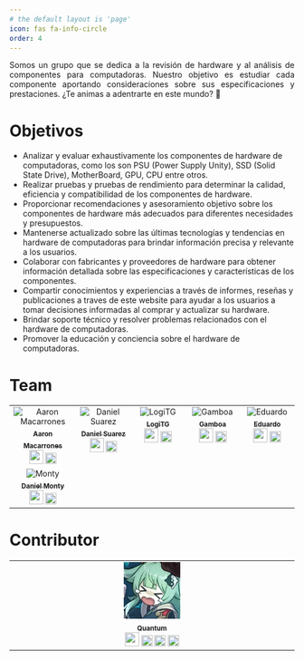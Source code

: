 ```yaml
---
# the default layout is 'page'
icon: fas fa-info-circle
order: 4
---
```

<p style="text-align:justify">Somos un  grupo que se dedica a la revisión de hardware y al análisis de componentes para computadoras. Nuestro objetivo es estudiar cada componente aportando consideraciones sobre sus especificaciones y prestaciones. ¿Te animas a adentrarte en este mundo? 🥸</p>

# Objetivos

- Analizar y evaluar exhaustivamente los componentes de hardware de computadoras, como los son PSU (Power Supply Unity), SSD (Solid State Drive), MotherBoard, GPU, CPU entre otros.
- Realizar pruebas y pruebas de rendimiento para determinar la calidad, eficiencia y compatibilidad de los componentes de hardware.
- Proporcionar recomendaciones y asesoramiento objetivo sobre los componentes de hardware más adecuados para diferentes necesidades y presupuestos.
- Mantenerse actualizado sobre las últimas tecnologías y tendencias en hardware de computadoras para brindar información precisa y relevante a los usuarios.
- Colaborar con fabricantes y proveedores de hardware para obtener información detallada sobre las especificaciones y características de los componentes.
- Compartir conocimientos y experiencias a través de informes, reseñas y publicaciones a traves de este website para ayudar a los usuarios a tomar decisiones informadas al comprar y actualizar su hardware.
- Brindar soporte técnico y resolver problemas relacionados con el hardware de computadoras.
- Promover la educación y conciencia sobre el hardware de computadoras.


# Team

<!-- ALL-CONTRIBUTORS-LIST:START - Do not remove or modify this section -->
<!-- prettier-ignore-start -->
<!-- markdownlint-disable -->
<table>
  <tbody>
    <tr>
      <td align="center" valign="top" width="14.28%">
        <img src="/assets/img/team/aaron.jpg" width="100px;" alt="Aaron Macarrones"><br>
        <a href= 'https://www.facebook.com/wafflesconmango'><sub><b>Aaron Macarrones</b></sub></a><br>
        <a href="https://discordapp.com/users/751120461986791554" title="Discord contact"><img src="/assets/img/icons/discord.svg" width="25" height="25"></a> 
        <a href="https://www.facebook.com/wafflesconmango" title="Facebook contact"><img src="/assets/img/icons/facebook.svg" width="20" height="20"></a>
      </td>
      <td align="center" valign="top" width="14.28%">
        <img src="/assets/img/team/daniel.jpg" width="100px;" alt="Daniel Suarez"><br>
        <a href='https://www.facebook.com/profile.php?id=100031600464314'><sub><b>Daniel Suarez</b></sub></a><br>
        <a href="https://discordapp.com/users/517156994524774403" title="Discord contact"><img src="/assets/img/icons/discord.svg" width="25" height="25"></a>
        <a href="https://www.facebook.com/profile.php?id=100031600464314" title="Facebook contact"><img src="/assets/img/icons/facebook.svg" width="20" height="20"></a>
      </td>
      <td align="center" valign="top" width="14.28%">
        <img src="/assets/img/team/luis.jpg" width="100px;" alt="LogiTG"><br>
        <a href='https://www.facebook.com/LogiTG'><sub><b>LogiTG</b></sub></a><br>
        <a href="https://discordapp.com/users/602364646246318125" title="Discord contact"><img src="/assets/img/icons/discord.svg" width="25" height="25"/></a> 
        <a href="https://www.facebook.com/LogiTG" title="Facebook contact"><img src="/assets/img/icons/facebook.svg" width="20" height="20"/></a>
      </td>
      <td align="center" valign="top" width="14.28%">
        <img src="/assets/img/team/gamboa.jpg" width="100px;" alt="Gamboa"><br>
        <a href='https://www.facebook.com/neiv.0'><sub><b>Gamboa</b></sub></a><br>
        <a href="https://discordapp.com/users/779434211782033500" title="Discord contact"><img src="/assets/img/icons/discord.svg" width="25" height="25"></a> 
        <a href="https://www.facebook.com/neiv.0" title="Facebook contact"><img src="/assets/img/icons/facebook.svg" width="20" height="20"/></a>
      </td>
      <td align="center" valign="top" width="14.28%">
        <img src="/assets/img/team/lalo.jpg" width="100px;" alt="Eduardo"><br>
        <a href='https://www.facebook.com/Lalocomotora7978'><sub><b>Eduardo</b></sub></a><br>
        <a href="https://discordapp.com/users/761383873065517076" title="Discord contact"><img src="/assets/img/icons/discord.svg" width="25" height="25"/></a> 
        <a href="https://www.facebook.com/Lalocomotora7978" title="Facebook contact"><img src="/assets/img/icons/facebook.svg" width="20" height="20"/></a>
      </td>
    </tr>
    <tr>
      <td align="center" valign="top" width="14.28%">
        <img src="/assets/img/team/monty.jpg" width="100px;" alt="Monty"><br>
        <a href='https://www.facebook.com/daniel.monty.140'><sub><b>Daniel Monty</b></sub></a><br>
        <a href="https://discordapp.com/users/706278705302994984" title="Discord contact"><img src="/assets/img/icons/discord.svg" width="25" height="25"></a>
        <a href="https://www.facebook.com/daniel.monty.140" title="Facebook contact"><img src="/assets/img/icons/facebook.svg" width="20" height="20"/></a>
      </td>
    </tr>
  </tbody>
</table>
<!-- markdownlint-restore -->
<!-- prettier-ignore-end -->
<!-- ALL-CONTRIBUTORS-LIST:END -->

# Contributor
<!-- ALL-CONTRIBUTORS-LIST:START - Do not remove or modify this section -->
<!-- prettier-ignore-start -->
<!-- markdownlint-disable -->
<table>
  <tbody>
    <tr>
      <td align="center" valign="top" width="14.28%">
        <img src="/assets/img/team/quantum.webp" width="100px;" alt="QuantumWavves"/><br>
        <a href='https://quantumwavves.github.io'><sub><b>Quantum</b></sub></a><br>
        <a href="https://discordapp.com/users/690450705512661002" title="Discord contact"><img src="/assets/img/icons/discord.svg" width="25" height="25"/></a>
        <a href="https://www.facebook.com/quantumwavves" title="Facebook contact"><img src="/assets/img/icons/facebook.svg" width="20" height="20"/></a>
        <a href="https://github.com/quantumwavves" title="Github profile"><img src="/assets/img/icons/github.svg" width="20" height="20"/></a>
        <a href="https://quantumwavves.github.io" title="Website"><img src="/assets/img/icons/globe.svg" width="20" height="20"></a>
      </td>
    </tr>
  </tbody>
</table>
<!-- markdownlint-restore -->
<!-- prettier-ignore-end -->
<!-- ALL-CONTRIBUTORS-LIST:END -->
